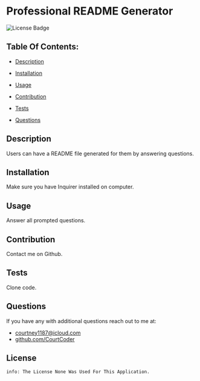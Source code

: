 # Professional README Generator
  ![License Badge](https://img.shields.io/badge/license-None-ff69b4)
  
## Table Of Contents:
- [Description](#description)
- [Installation](#installation)
- [Usage](#usage)
- [Contribution](#contribution)

- [Tests](#tests)
- [Questions](#questions)


## Description  
  Users can have a README file generated for them by answering questions.

## Installation  
  Make sure you have Inquirer installed on computer.
 
## Usage  
Answer all prompted questions. 

## Contribution  
  Contact me on Github.
 
## Tests
  Clone code.
  
## Questions  
If you have any with additional questions reach out to me at:  
  * [courtney1187@icloud.com](courtney1187@icloud.com)  
  * [github.com/CourtCoder](https://github.com/CourtCoder)  
  
  ## License  
    info: The License None Was Used For This Application.
